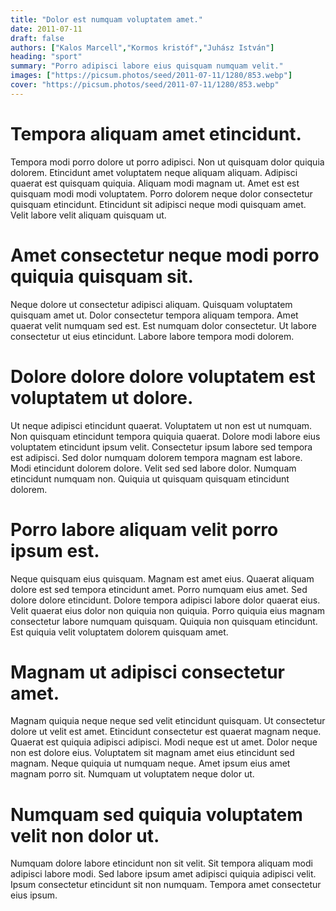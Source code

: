 ```yaml
---
title: "Dolor est numquam voluptatem amet."
date: 2011-07-11
draft: false 
authors: ["Kalos Marcell","Kormos kristóf","Juhász István"]
heading: "sport"
summary: "Porro adipisci labore eius quisquam numquam velit."
images: ["https://picsum.photos/seed/2011-07-11/1280/853.webp"]
cover: "https://picsum.photos/seed/2011-07-11/1280/853.webp"
---
```

# Tempora aliquam amet etincidunt.        
Tempora modi porro dolore ut porro adipisci. Non ut quisquam dolor quiquia dolorem. Etincidunt amet voluptatem neque aliquam aliquam. Adipisci quaerat est quisquam quiquia. Aliquam modi magnam ut. Amet est est quisquam modi modi voluptatem. Porro dolorem neque dolor consectetur quisquam etincidunt. Etincidunt sit adipisci neque modi quisquam amet. Velit labore velit aliquam quisquam ut.

# Amet consectetur neque modi porro quiquia quisquam sit.        
Neque dolore ut consectetur adipisci aliquam. Quisquam voluptatem quisquam amet ut. Dolor consectetur tempora aliquam tempora. Amet quaerat velit numquam sed est. Est numquam dolor consectetur. Ut labore consectetur ut eius etincidunt. Labore labore tempora modi dolorem.

# Dolore dolore dolore voluptatem est voluptatem ut dolore.        
Ut neque adipisci etincidunt quaerat. Voluptatem ut non est ut numquam. Non quisquam etincidunt tempora quiquia quaerat. Dolore modi labore eius voluptatem etincidunt ipsum velit. Consectetur ipsum labore sed tempora est adipisci. Sed dolor numquam dolorem tempora magnam est labore. Modi etincidunt dolorem dolore. Velit sed sed labore dolor. Numquam etincidunt numquam non. Quiquia ut quisquam quisquam etincidunt dolorem.

# Porro labore aliquam velit porro ipsum est.        
Neque quisquam eius quisquam. Magnam est amet eius. Quaerat aliquam dolore est sed tempora etincidunt amet. Porro numquam eius amet. Sed dolore dolore etincidunt. Dolore tempora adipisci labore dolor quaerat eius. Velit quaerat eius dolor non quiquia non quiquia. Porro quiquia eius magnam consectetur labore numquam quisquam. Quiquia non quisquam etincidunt. Est quiquia velit voluptatem dolorem quisquam amet.

# Magnam ut adipisci consectetur amet.        
Magnam quiquia neque neque sed velit etincidunt quisquam. Ut consectetur dolore ut velit est amet. Etincidunt consectetur est quaerat magnam neque. Quaerat est quiquia adipisci adipisci. Modi neque est ut amet. Dolor neque non est dolore eius. Voluptatem sit magnam amet eius etincidunt sed magnam. Neque quiquia ut numquam neque. Amet ipsum eius amet magnam porro sit. Numquam ut voluptatem neque dolor ut.

# Numquam sed quiquia voluptatem velit non dolor ut.        
Numquam dolore labore etincidunt non sit velit. Sit tempora aliquam modi adipisci labore modi. Sed labore ipsum amet adipisci quiquia adipisci velit. Ipsum consectetur etincidunt sit non numquam. Tempora amet consectetur eius ipsum.


